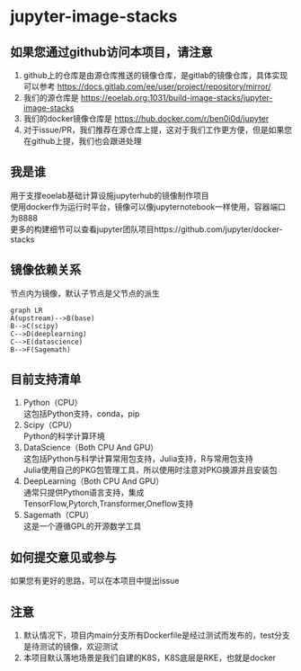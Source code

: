 # jupyter-image-stacks

## 如果您通过github访问本项目，请注意
1. github上的仓库是由源仓库推送的镜像仓库，是gitlab的镜像仓库，具体实现可以参考 https://docs.gitlab.com/ee/user/project/repository/mirror/  
2. 我们的源仓库是 https://eoelab.org:1031/build-image-stacks/jupyter-image-stacks  
3. 我们的docker镜像仓库是 https://hub.docker.com/r/ben0i0d/jupyter   
4. 对于issue/PR，我们推荐在源仓库上提，这对于我们工作更方便，但是如果您在github上提，我们也会跟进处理  
## 我是谁
用于支撑eoelab基础计算设施jupyterhub的镜像制作项目  
使用docker作为运行时平台，镜像可以像jupyternotebook一样使用，容器端口为8888  
更多的构建细节可以查看jupyter团队项目https://github.com/jupyter/docker-stacks  
## 镜像依赖关系
节点内为镜像，默认子节点是父节点的派生  
```mermaid
graph LR
A(upstream)-->B(base)
B-->C(scipy)
C-->D(deeplearning)	
C-->E(datascience)
B-->F(Sagemath)
```  
## 目前支持清单
1. Python（CPU）  
这包括Python支持，conda，pip  
2. Scipy（CPU）  
Python的科学计算环境  
3. DataScience（Both CPU And GPU）    
这包括Python与科学计算常用包支持，Julia支持，R与常用包支持    
Julia使用自己的PKG包管理工具，所以使用时注意对PKG换源并且安装包    
4. DeepLearning（Both CPU And GPU）  
通常只提供Python语言支持，集成TensorFlow,Pytorch,Transformer,Oneflow支持  
5. Sagemath（CPU）  
这是一个遵循GPL的开源数学工具  
## 如何提交意见或参与
如果您有更好的思路，可以在本项目中提出issue  
## 注意
1. 默认情况下，项目内main分支所有Dockerfile是经过测试而发布的，test分支是待测试的镜像，欢迎测试
2. 本项目默认落地场景是我们自建的K8S，K8S底层是RKE，也就是docker

